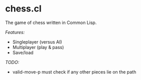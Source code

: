 # chess.cl
The game of chess written in Common Lisp.

*Features:*
- Singleplayer (versus AI)
- Multiplayer (play & pass)
- Save/load

*TODO:*
- valid-move-p must check if any other pieces lie on the path
